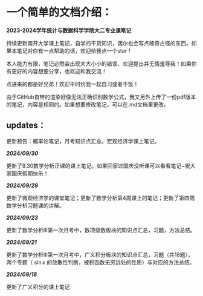 # 一个简单的文档介绍：
**2023-2024学年统计与数据科学学院大二专业课笔记**

持续更新南开大学课上笔记，自学的干货知识，偶尔也会写点稀奇古怪的东西。如果本笔记对你有一点帮助的话，欢迎给我点一个star！

本人能力有限，笔记必然会出现大大小小的错误，欢迎提出并无情羞辱我！如果你有更好的内容想要分享，也欢迎和我交流！

点进来的都是好兄弟！欢迎平时约我一起自习或者干饭！

由于GitHub自带的渲染好像无法正确识别数学公式，我又另外上传了一份pdf版本的笔记，内容是相同的。如果想要修改笔记，可以在.md文档里更改。

## updates：

更新预告：概率论笔记，月考知识点汇总。宏观经济学课上笔记。

_**2024/09/30**_

更新了9.30数学分析正课的课上笔记。如果回家过国庆没听课可以看看笔记~祝大家国庆假期快乐！

_**2024/09/29**_

更新了微观经济学的课堂笔记；更新了数学分析第4周课上的笔记；更新了第四周数学分析习题课的讲解。

_**2024/09/23**_

更新了数学分析Ⅲ第一次月考中，数项级数板块的知识点汇总，习题，方法总结。

_**2024/09/21**_

更新了数学分析Ⅲ第一次月考中，广义积分板块的知识点汇总，习题（共18题），两个专题（ $\sin x$ 的敛散性判断，被积函数无穷远处的性质）与对应的方法总结。

_**2024/09/18**_

更新了广义积分的课上笔记
